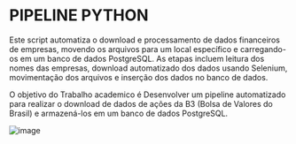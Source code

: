 # PIPELINE PYTHON
Este script automatiza o download e processamento de dados financeiros de empresas, movendo os arquivos para um local específico e carregando-os em um banco de dados PostgreSQL. As etapas incluem leitura dos nomes das empresas, download automatizado dos dados usando Selenium, movimentação dos arquivos e inserção dos dados no banco de dados.

O objetivo do Trabalho academico é Desenvolver um pipeline automatizado para realizar o download de dados de ações da B3 (Bolsa de Valores do Brasil) e armazená-los em um banco de dados PostgreSQL.

![image](https://github.com/otavio-schmieleski/Pipeline_Python/assets/106122377/a0eb57b9-d221-4381-94cb-319df036a83c)
